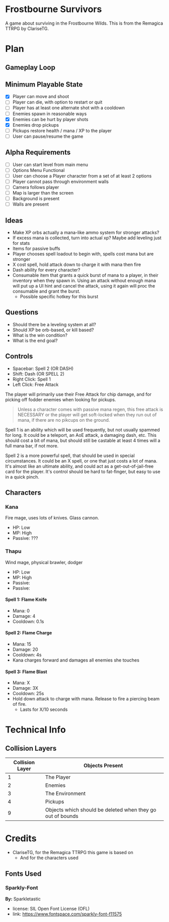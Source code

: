 # Frostbourne Survivors
A game about surviving in the Frostbourne Wilds. This is from the Remagica TTRPG by ClariseTG.

# Plan
## Gameplay Loop

## Minimum Playable State
- [x] Player can move and shoot
- [ ] Player can die, with option to restart or quit
- [ ] Player has at least one alternate shot with a cooldown
- [ ] Enemies spawn in reasonable ways
- [x] Enemies can be hurt by player shots
- [x] Enemies drop pickups
- [ ] Pickups restore health / mana / XP to the player
- [ ] User can pause/resume the game

## Alpha Requirements
- [ ] User can start level from main menu
- [ ] Options Menu Functional
- [ ] User can choose a Player character from a set of at least 2 options
- [ ] Player cannot pass through environment walls
- [ ] Camera follows player
- [ ] Map is larger than the screen
- [ ] Background is present
- [ ] Walls are present
## Ideas
- Make XP orbs actually a mana-like ammo system for stronger attacks?
- If excess mana is collected, turn into actual xp? Maybe add leveling just for stats
- Items for passive buffs
- Player chooses spell loadout to begin with, spells cost mana but are stronger
- X cost spell, hold attack down to charge it with mana then fire
- Dash ability for every character?
- Consumable item that grants a quick burst of mana to a player, in their inventory when they spawn in. Using an attack without enough mana will put up a UI hint and cancel the attack, using it again will proc the consumable and grant the burst. 
  - Possible specific hotkey for this burst

## Questions
- Should there be a leveling system at all?
- Should XP be orb-based, or kill based?
- What is the win condition?
- What is the end goal?
## Controls
- Spacebar: Spell 2 (OR DASH)
- Shift: Dash (OR SPELL 2)
- Right Click: Spell 1
- Left Click: Free Attack

The player will primarily use their Free Attack for chip damage, and for picking off fodder enemies when looking for pickups. 

> Unless a character comes with passive mana regen, this free attack is NECESSARY or the player will get soft-locked when they run out of mana, if there are no pikcups on the ground.

Spell 1 is an ability which will be used frequently, but not usually spammed for long. It could be a teleport, an AoE attack, a damaging dash, etc. This should cost a bit of mana, but should still be castable at least 4 times will a full mana bar, if not more.

Spell 2 is a more powerful spell, that should be used in special circumstances. It could be an X spell, or one that just costs a lot of mana. It's almost like an ultimate ability, and could act as a get-out-of-jail-free card for the player. It's control should be hard to fat-finger, but easy to use in a quick pinch.

## Characters
### Kana
Fire mage, uses lots of knives. Glass cannon.
- HP: Low
- MP: High
- Passive: ???

### Thapu
Wind mage, physical brawler, dodger
- HP: Low
- MP: High
- Passive: 
- Passive: 

#### Spell 1: Flame Knife
- Mana: 0
- Damage: 4
- Cooldown: 0.1s

#### Spell 2: Flame Charge
- Mana: 15
- Damage: 20
- Cooldown: 4s
- Kana charges forward and damages all enemies she touches

#### Spell 3: Flame Blast
- Mana: X
- Damage: 3X
- Cooldown: 25s
- Hold down attack to charge with mana. Release to fire a piercing beam of fire.
  - Lasts for X/10 seconds

# Technical Info
## Collision Layers

| Collision Layer | Objects Present                                            |
| --------------- | ---------------------------------------------------------- |
| 1               | The Player                                                 |
| 2               | Enemies                                                    |
| 3               | The Environment                                            |
| 4               | Pickups                                                    |
| 9               | Objects which should be deleted when they go out of bounds |


# Credits 
- ClariseTG, for the Remagica TTRPG this game is based on
  - And for the characters used
## Fonts Used
### Sparkly-Font
**By:** Sparkletastic
- license: SIL Open Font License (OFL)
- link: https://www.fontspace.com/sparkly-font-f11575